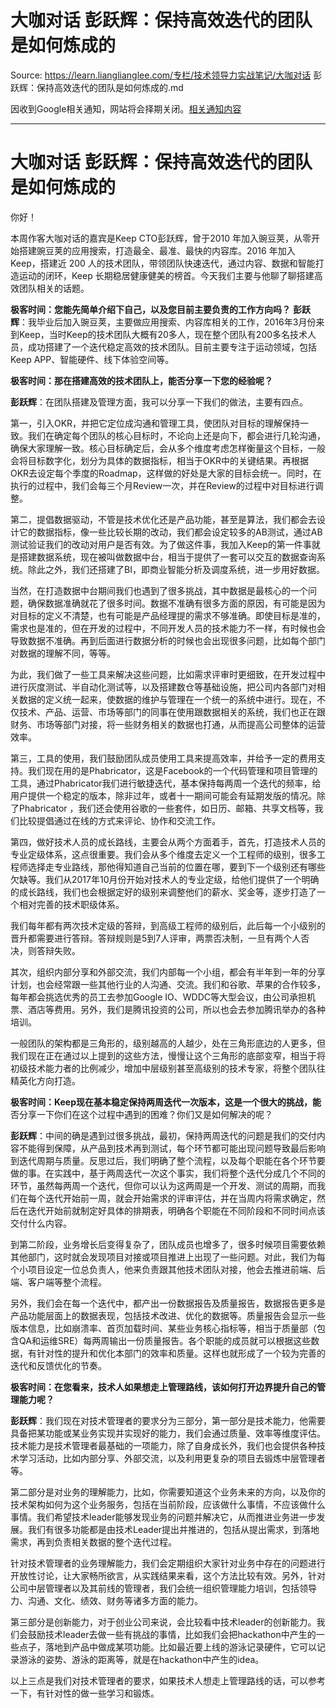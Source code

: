 # 大咖对话 彭跃辉：保持高效迭代的团队是如何炼成的 

Source: https://learn.lianglianglee.com/专栏/技术领导力实战笔记/大咖对话 彭跃辉：保持高效迭代的团队是如何炼成的.md

因收到Google相关通知，网站将会择期关闭。[相关通知内容](https://lumendatabase.org/notices/44265620)

---

# 大咖对话 彭跃辉：保持高效迭代的团队是如何炼成的

你好！

本周作客大咖对话的嘉宾是Keep CTO彭跃辉，曾于2010 年加入豌豆荚，从零开始搭建豌豆荚的应用搜索，打造最全、最准、最快的内容库。2016 年加入 Keep，搭建近 200 人的技术团队，带领团队快速迭代，通过内容、数据和智能打造运动的闭环，Keep 长期稳居健康健美的榜首。今天我们主要与他聊了聊搭建高效团队相关的话题。

**极客时间：您能先简单介绍下自己，以及您目前主要负责的工作方向吗？**
**彭跃辉**：我毕业后加入豌豆荚，主要做应用搜索、内容库相关的工作，2016年3月份来到Keep，当时Keep的技术团队大概有20多人，现在整个团队有200多名技术人员，成功搭建了一个迭代稳定高效的技术团队。目前主要专注于运动领域，包括Keep APP、智能硬件、线下体验空间等。

**极客时间：那在搭建高效的技术团队上，能否分享一下您的经验呢？**

**彭跃辉**：在团队搭建及管理方面，我可以分享一下我们的做法，主要有四点。

第一，引入OKR，并把它定位成沟通和管理工具，使团队对目标的理解保持一致。我们在确定每个团队的核心目标时，不论向上还是向下，都会进行几轮沟通，确保大家理解一致。核心目标确定后，会从多个维度考虑怎样衡量这个目标，一般会将目标数字化，划分为具体的数据指标，相当于OKR中的关键结果。再根据OKR去设定每个季度的Roadmap，这样做的好处是大家的目标会统一。同时，在执行的过程中，我们会每三个月Review一次，并在Review的过程中对目标进行调整。

第二，提倡数据驱动，不管是技术优化还是产品功能，甚至是算法，我们都会去设计它的数据指标，像一些比较长期的改动，我们都会设定较多的AB测试，通过AB测试验证我们的改动对用户是否有效。为了做这件事，我加入Keep的第一件事就是搭建数据系统，现在被叫做数据中台，相当于提供了一套可以交互的数据查询系统。除此之外，我们还搭建了BI，即商业智能分析及调度系统，进一步用好数据。

当然，在打造数据中台期间我们也遇到了很多挑战，其中数据是最核心的一个问题，确保数据准确就花了很多时间。数据不准确有很多方面的原因，有可能是因为对目标的定义不清楚，也有可能是产品经理提的需求不够准确。即使目标是准的，需求也是准的，但在开发的过程中，不同开发人员的技术能力不一样，有时候也会导致数据不准确。再到后面进行数据分析的时候也会出现很多问题，比如每个部门对数据的理解不同，等等。

为此，我们做了一些工具来解决这些问题，比如需求评审时更细致，在开发过程中进行灰度测试、半自动化测试等，以及搭建数仓等基础设施，把公司内各部门对相关数据的定义统一起来，使数据的维护与管理在一个统一的系统中进行。现在，不仅技术、产品、运营、市场等部门的同事在使用跟数据相关的系统，我们也正在跟财务、市场等部门对接，将一些财务相关的数据也打通，从而提高公司整体的运营效率。

第三，工具的使用，我们鼓励团队成员使用工具来提高效率，并给予一定的费用支持。我们现在用的是Phabricator，这是Facebook的一个代码管理和项目管理的工具，通过Phabricator我们进行敏捷迭代，基本保持每两周一个迭代的频率，给用户提供一个稳定的版本，除非过年，或者十一期间可能会有延期发版的情况。除了Phabricator ，我们还会使用谷歌的一些套件，如日历、邮箱、共享文档等，我们比较提倡通过在线的方式来评论、协作和交流工作。

第四，做好技术人员的成长路线，主要会从两个方面着手，首先，打造技术人员的专业定级体系，这点很重要。我们会从多个维度去定义一个工程师的级别，很多工程师选择走专业路线，那他得知道自己当前的位置在哪，要到下一个级别还有哪些欠缺等。我们从2017年10月份开始对技术人的专业定级，给他们提供了一个明确的成长路线，我们也会根据定好的级别来调整他们的薪水、奖金等，逐步打造了一个相对完善的技术职级体系。

我们每年都有两次技术定级的答辩，到高级工程师的级别后，此后每一个小级别的晋升都需要进行答辩。答辩规则是5到7人评审，两票否决制，一旦有两个人否决，则答辩失败。

其次，组织内部分享和外部交流，我们内部每一个小组，都会有半年到一年的分享计划，也会经常跟一些其他行业的人沟通、交流。我们和谷歌、苹果的合作较多，每年都会挑选优秀的员工去参加Google IO、WDDC等大型会议，由公司承担机票、酒店等费用。另外，我们是腾讯投资的公司，所以也会去参加腾讯举办的各种培训。

一般团队的架构都是三角形的，级别越高的人越少，处在三角形底边的人更多，但我们现在正在通过以上提到的这些方法，慢慢让这个三角形的底部变窄，相当于将初级技术能力者的比例减少，增加中层级别甚至高级别的技术专家，将整个团队往精英化方向打造。

**极客时间：Keep现在基本稳定保持两周迭代一次版本，这是一个很大的挑战，能**否分享一下你们在这个过程中遇到的困难？你们又是如何解决的呢？

**彭跃辉**：中间的确是遇到过很多挑战，最初，保持两周迭代的问题是我们的交付内容不能得到保障，从产品到技术再到测试，每个环节都可能出现问题导致最后影响到迭代周期与质量。反思过后，我们明确了整个流程，以及每个职能在各个环节要做的事。在实践中，基于两周迭代一次这个事实，我们将整个迭代分成几个不同的环节，虽然每两周一个迭代，但你可以认为这两周是一个开发、测试的周期，而我们在每个迭代开始前一周，就会开始需求的评审评估，并在当周内将需求确定，然后在迭代开始前就制定好具体的排期表，明确各个职能在不同阶段和不同时间点该交付什么内容。

到第二阶段，业务增长后变得复杂了，团队成员也增多了，很多时候项目需要依赖其他部门，这时就会发现项目对接或项目推进上出现了一些问题。对此，我们为每个小项目设定一位总负责人，他来负责跟其他技术团队对接，他会去推进前端、后端、客户端等整个流程。

另外，我们会在每一个迭代中，都产出一份数据报告及质量报告，数据报告更多是产品功能层面上的数据表现，包括技术改进、优化的数据等。质量报告会显示一些版本信息，比如崩溃率、首页加载时间、某些业务核心指标等，相当于质量部（包含QA和运维SRE）每两周输出一份质量报告。各个职能的成员就可以根据这些数据，有针对性的提升和优化本部门的效率和质量。这样也就形成了一个较为完善的迭代和反馈优化的节奏。

**极客时间：在您看来，技术人如果想走上管理路线，该如何打开边界提升自己的管理能力呢？**

**彭跃辉**：我们现在对技术管理者的要求分为三部分，第一部分是技术能力，他需要具备把某功能或某业务实现并实现好的能力，我们会通过质量、效率等维度评估。技术能力是技术管理者最基础的一项能力，除了自身成长外，我们也会提供各种技术学习活动，比如内部分享、外部交流，以及利用更复杂的项目去锻炼中层管理者等。

第二部分是对业务的理解能力，比如，你需要知道这个业务未来的方向，以及你的技术架构如何为这个业务服务，包括在当前阶段，应该做什么事情，不应该做什么事情。我们希望技术leader能够发现业务的问题并解决它，从而推进业务进一步发展。我们有很多功能都是由技术Leader提出并推进的，包括从提出需求，到落地需求，再到负责相关数据的整个迭代过程。

针对技术管理者的业务理解能力，我们会定期组织大家针对业务中存在的问题进行开放性讨论，让大家畅所欲言，从实践结果来看，这个方法比较有效。另外，针对公司中层管理者以及其前线的管理者，我们会统一组织管理能力培训，包括领导力、沟通、文化、绩效、财务等诸多方面的能力。

第三部分是创新能力，对于创业公司来说，会比较看中技术leader的创新能力。我们会鼓励技术leader去做一些有挑战的事情，比如我们会把hackathon中产生的一些点子，落地到产品中做成某项功能。比如最近要上线的游泳记录硬件，它可以记录游泳的姿势、游泳的距离等，就是在hackathon中产生的idea。

以上三点是我们对技术管理者的要求，如果技术人想走上管理路线的话，可以参考一下，有针对性的做一些学习和锻炼。